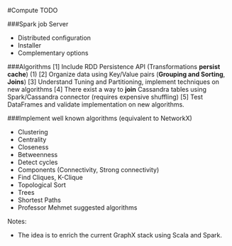 #Compute TODO

###Spark job Server
 * Distributed configuration
 * Installer
 * Complementary options
 
###Algorithms
 [1] Include RDD Persistence API (Transformations **persist** **cache**) (1)
 [2] Organize data using Key/Value pairs (**Grouping and Sorting**, **Joins**)
 [3] Understand Tuning and Partitioning, implement techniques on new algorithms
 [4] There exist a way to **join** Cassandra tables using Spark/Cassandra connector (requires expensive shuffling)
 [5] Test DataFrames and validate implementation on new algorithms.

###Implement well known algorithms (equivalent to NetworkX)
 * Clustering
 * Centrality
 * Closeness
 * Betweenness
 * Detect cycles
 * Components (Connectivity, Strong connectivity)
 * Find Cliques, K-Clique
 * Topological Sort
 * Trees
 * Shortest Paths
 * Professor Mehmet suggested algorithms
 
Notes:
* The idea is to enrich the current GraphX stack using Scala and Spark.
